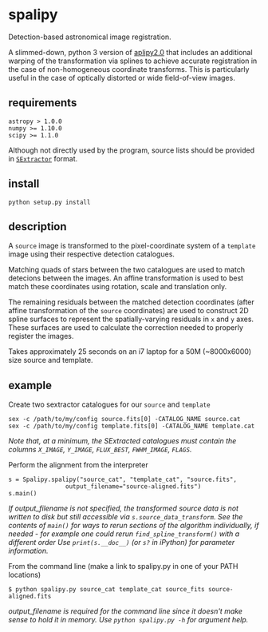 # spalipy

Detection-based astronomical image registration.

A slimmed-down, python 3 version of
[aplipy2.0](https://obswww.unige.ch/~tewes/alipy/) that includes an
additional warping of the transformation via splines to achieve
accurate registration in the case of non-homogeneous coordinate
transforms. This is particularly useful in the case of optically
distorted or wide field-of-view images.

## requirements

```
astropy > 1.0.0
numpy >= 1.10.0
scipy >= 1.1.0
```

Although not directly used by the program, source lists should be
provided in
[`SExtractor`](https://www.astromatic.net/software/sextractor) format.

## install

`python setup.py install`

## description

A `source` image is transformed to the pixel-coordinate system of a
`template` image using their respective detection catalogues.

Matching quads of stars between the two catalogues are used to match
detecions between the images. An affine transformation is used to best
match these coordinates using rotation, scale and translation only.

The remaining residuals between the matched detection coordinates
(after affine transformation of the `source` coordinates) are used to
construct 2D spline surfaces to represent the spatially-varying
residuals in `x` and `y` axes. These surfaces are used to calculate
the correction needed to properly register the images.

Takes approximately 25 seconds on an i7 laptop for a 50M (~8000x6000)
size source and template.


## example

Create two sextractor catalogues for our `source` and `template`

```
sex -c /path/to/my/config source.fits[0] -CATALOG_NAME source.cat
sex -c /path/to/my/config template.fits[0] -CATALOG_NAME template.cat
```
*Note that, at a minimum, the SExtracted catalogues must contain the
columns `X_IMAGE`, `Y_IMAGE`, `FLUX_BEST`, `FWHM_IMAGE`, `FLAGS`.*

Perform the alignment from the interpreter

```
s = Spalipy.spalipy("source_cat", "template_cat", "source.fits",
    		    output_filename="source-aligned.fits")
s.main()
```
*If output_filename is not specified, the transformed source data is
not written to disk but still accessible via
`s.source_data_transform`.*
*See the contents of `main()` for ways to rerun sections of the
algorithm individually, if needed - for example one could rerun
`find_spline_transform()` with a different order*
*Use `print(s.__doc__)` (or `s?` in iPython) for parameter information.*

From the command line (make a link to spalipy.py in one of your PATH
locations)

```
$ python spalipy.py source_cat template_cat source_fits source-aligned.fits
```
*output_filename is required for the command line since it doesn't make
sense to hold it in memory.*
*Use `python spalipy.py -h` for argument help.*